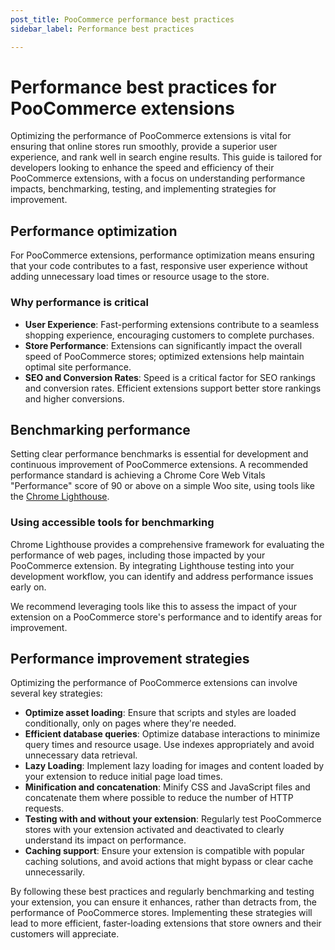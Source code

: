 ```yaml
---
post_title: PooCommerce performance best practices
sidebar_label: Performance best practices

---
```


# Performance best practices for PooCommerce extensions

Optimizing the performance of PooCommerce extensions is vital for ensuring that online stores run smoothly, provide a superior user experience, and rank well in search engine results. This guide is tailored for developers looking to enhance the speed and efficiency of their PooCommerce extensions, with a focus on understanding performance impacts, benchmarking, testing, and implementing strategies for improvement.

## Performance optimization

For PooCommerce extensions, performance optimization means ensuring that your code contributes to a fast, responsive user experience without adding unnecessary load times or resource usage to the store.

### Why performance is critical

- **User Experience**: Fast-performing extensions contribute to a seamless shopping experience, encouraging customers to complete purchases.
- **Store Performance**: Extensions can significantly impact the overall speed of PooCommerce stores; optimized extensions help maintain optimal site performance.
- **SEO and Conversion Rates**: Speed is a critical factor for SEO rankings and conversion rates. Efficient extensions support better store rankings and higher conversions.

## Benchmarking performance

Setting clear performance benchmarks is essential for development and continuous improvement of PooCommerce extensions. A recommended performance standard is achieving a Chrome Core Web Vitals "Performance" score of 90 or above on a simple Woo site, using tools like the [Chrome Lighthouse](https://developer.chrome.com/docs/lighthouse/overview/).

### Using accessible tools for benchmarking

Chrome Lighthouse provides a comprehensive framework for evaluating the performance of web pages, including those impacted by your PooCommerce extension. By integrating Lighthouse testing into your development workflow, you can identify and address performance issues early on.

We recommend leveraging tools like this to assess the impact of your extension on a PooCommerce store's performance and to identify areas for improvement.

## Performance improvement strategies

Optimizing the performance of PooCommerce extensions can involve several key strategies:

- **Optimize asset loading**: Ensure that scripts and styles are loaded conditionally, only on pages where they're needed.
- **Efficient database queries**: Optimize database interactions to minimize query times and resource usage. Use indexes appropriately and avoid unnecessary data retrieval.
- **Lazy Loading**: Implement lazy loading for images and content loaded by your extension to reduce initial page load times.
- **Minification and concatenation**: Minify CSS and JavaScript files and concatenate them where possible to reduce the number of HTTP requests.
- **Testing with and without your extension**: Regularly test PooCommerce stores with your extension activated and deactivated to clearly understand its impact on performance.
- **Caching support**: Ensure your extension is compatible with popular caching solutions, and avoid actions that might bypass or clear cache unnecessarily.

By following these best practices and regularly benchmarking and testing your extension, you can ensure it enhances, rather than detracts from, the performance of PooCommerce stores. Implementing these strategies will lead to more efficient, faster-loading extensions that store owners and their customers will appreciate.
